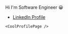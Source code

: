 Hi I'm Software Engineer 😀

* [LinkedIn Profile](https://www.linkedin.com/in/paulobaima/)

```<CoolProfilePage />```
